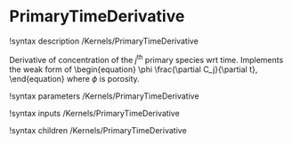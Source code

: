 # PrimaryTimeDerivative
!syntax description /Kernels/PrimaryTimeDerivative

Derivative of concentration of the $j^{\mathrm{th}}$ primary species wrt time.
Implements the weak form of
\begin{equation}
\phi \frac{\partial C_j}{\partial t},
\end{equation}
where $\phi$ is porosity.

!syntax parameters /Kernels/PrimaryTimeDerivative

!syntax inputs /Kernels/PrimaryTimeDerivative

!syntax children /Kernels/PrimaryTimeDerivative
